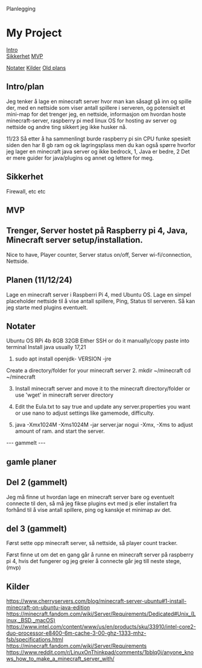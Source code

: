 Planlegging


# My Project

[Intro](#Intro/plan/Overview)  
[Sikkerhet](#sikkerhet)
[MVP](#MVP)

[Notater](#Notater)
[Kilder](#Kilder)
[Old plans](#gamle-planer)


## Intro/plan
Jeg tenker å lage en minecraft server hvor man kan såsagt gå inn og spille der, med en nettside som viser antall spillere i serveren, og potensielt et mini-map for det trenger jeg,
en nettside,
informasjon om hvordan hoste minecraft-server,
raspberry pi med linux OS for hosting av server og nettside
og andre ting sikkert jeg ikke husker nå.

 11/23
 Så etter å ha sammenlingt burde raspberry pi sin CPU funke spesielt siden den har 8 gb ram og ok lagringsplass
 men du kan også spørre hvorfor jeg lager en minecraft java server og ikke bedrock, 1, Java er bedre, 2 Det er mere guider for java/plugins og annet og lettere for meg.


## Sikkerhet
Firewall, etc etc



## MVP
Trenger,
Server hostet på Raspberry pi 4, Java, Minecraft server setup/installation.
------
Nice to have,
Player counter, Server status on/off,  Server wi-fi/connection, Nettside.


## Planen (11/12/24)
Lage en minecraft server i Raspberri Pi 4, med Ubuntu OS.
Lage en simpel placeholder nettside til å vise antall spillere, Ping, Status til serveren.
Så kan jeg starte med plugins eventuelt.


## Notater
Ubuntu OS RPi 4b 8GB 32GB 
Either SSH or do it manually/copy paste into terminal 
Install java usually 17,21
1. sudo apt install openjdk- VERSION -jre 

Create a directory/folder for your minecraft server
2.  mkdir ~/minecraft
    cd ~/minecraft

3. Install minecraft server and move it to the minecraft directory/folder or use 'wget' in minecraft server directory

4. Edit the Eula.txt to say true and update any server.properties you want or use nano to adjust settings like gamemode, difficulty.



5. java -Xmx1024M -Xms1024M -jar server.jar nogui
-Xmx, -Xms to adjust amount of ram. and start the server.



--- gammelt ---
## gamle planer
## Del 2 (gammelt)
Jeg må finne ut hvordan lage en minecraft server bare og eventuelt connecte til den, 
så må jeg fikse plugins evt med js eller installert fra 
forhånd til å vise antall spillere, ping og kanskje et minimap av det.

## del 3 (gammelt)
Først sette opp minecraft server,
så nettside,
så player count tracker.

Først finne ut om det en gang går å runne en minecraft server på raspberry pi 4, hvis det fungerer og jeg greier å connecte går 
jeg till neste stege, (mvp)




## Kilder
https://www.cherryservers.com/blog/minecraft-server-ubuntu#1-install-minecraft-on-ubuntu-java-edition 
https://minecraft.fandom.com/wiki/Server/Requirements/Dedicated#Unix_(Linux,_BSD,_macOS)
https://www.intel.com/content/www/us/en/products/sku/33910/intel-core2-duo-processor-e8400-6m-cache-3-00-ghz-1333-mhz-fsb/specifications.html
https://minecraft.fandom.com/wiki/Server/Requirements
https://www.reddit.com/r/LinuxOnThinkpad/comments/1bblq0j/anyone_knows_how_to_make_a_minecraft_server_with/
